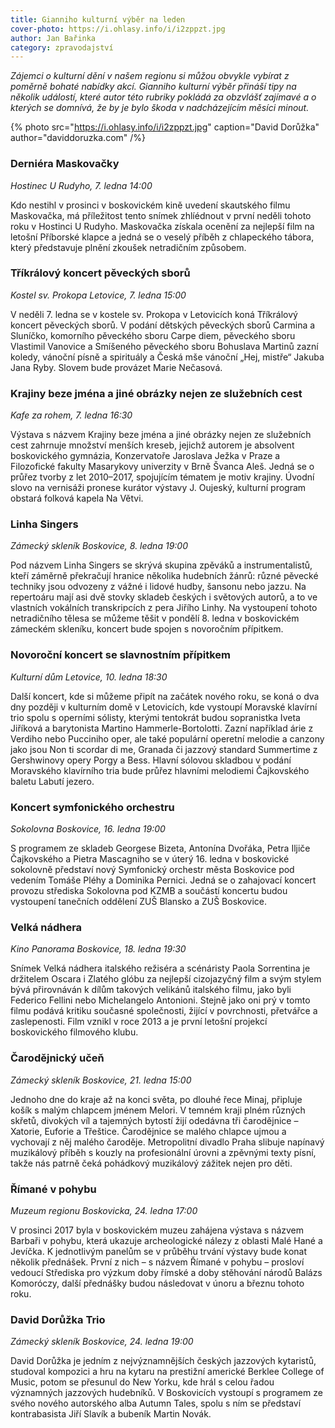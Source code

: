 ```yaml
---
title: Gianniho kulturní výběr na leden
cover-photo: https://i.ohlasy.info/i/i2zppzt.jpg
author: Jan Bařinka
category: zpravodajství
---
```


*Zájemci o kulturní dění v našem regionu si můžou obvykle vybírat z poměrně bohaté nabídky akcí. Gianniho kulturní výběr přináší tipy na několik událostí, které autor této rubriky pokládá za obzvlášť zajímavé a o kterých se domnívá, že by je bylo škoda v nadcházejícím měsíci minout.*

{% photo src="https://i.ohlasy.info/i/i2zppzt.jpg" caption="David Dorůžka" author="daviddoruzka.com" /%}

### Derniéra Maskovačky

*Hostinec U Rudyho, 7. ledna 14:00*

Kdo nestihl v prosinci v boskovickém kině uvedení skautského filmu Maskovačka, má příležitost tento snímek zhlíédnout v první neděli tohoto roku v Hostinci U Rudyho. Maskovačka získala ocenění za nejlepší film na letošní Příborské klapce a jedná se o veselý příběh z chlapeckého tábora, který představuje plnění zkoušek netradičním způsobem.

### Tříkrálový koncert pěveckých sborů

*Kostel sv. Prokopa Letovice, 7. ledna 15:00*

V neděli 7. ledna se v kostele sv. Prokopa v Letovicích koná Tříkrálový koncert pěveckých sborů. V podání dětských pěveckých sborů Carmina a Sluníčko, komorního pěveckého sboru Carpe diem, pěveckého sboru Vlastimil Vanovice a Smíšeného pěveckého sboru Bohuslava Martinů zazní koledy, vánoční písně a spirituály a Česká mše vánoční „Hej, mistře“ Jakuba Jana Ryby. Slovem bude provázet Marie Nečasová.

### Krajiny beze jména a jiné obrázky nejen ze služebních cest

*Kafe za rohem, 7. ledna 16:30*

Výstava s názvem Krajiny beze jména a jiné obrázky nejen ze služebních cest zahrnuje množství menších kreseb, jejichž autorem je absolvent boskovického gymnázia, Konzervatoře Jaroslava Ježka v Praze a Filozofické fakulty Masarykovy univerzity v Brně Švanca Aleš. Jedná se o průřez tvorby z let 2010–2017, spojujícím tématem je motiv krajiny. Úvodní slovo na vernisáži pronese kurátor výstavy J. Oujeský, kulturní program obstará folková kapela Na Větvi.

### Linha Singers

*Zámecký skleník Boskovice, 8. ledna 19:00*

Pod názvem Linha Singers se skrývá skupina zpěváků a instrumentalistů, kteří záměrně překračují hranice několika hudebních žánrů: různé pěvecké techniky jsou odvozeny z vážné i lidové hudby, šansonu nebo jazzu. Na repertoáru mají asi dvě stovky skladeb českých i světových autorů, a to ve vlastních vokálních transkripcích z pera Jiřího Linhy. Na vystoupení tohoto netradičního tělesa se můžeme těšit v pondělí 8. ledna v boskovickém zámeckém skleníku, koncert bude spojen s novoročním přípitkem.

### Novoroční koncert se slavnostním přípitkem

*Kulturní dům Letovice, 10. ledna 18:30*

Další koncert, kde si můžeme připít na začátek nového roku, se koná o dva dny později v kulturním domě v Letovicích, kde vystoupí Moravské klavírní trio spolu s operními sólisty, kterými tentokrát budou sopranistka Iveta Jiříková a barytonista Martino Hammerle-Bortolotti. Zazní například árie z Verdiho nebo Pucciniho oper, ale také populární operetní melodie a canzony jako jsou Non ti scordar di me, Granada či jazzový standard Summertime z Gershwinovy opery Porgy a Bess. Hlavní sólovou skladbou v podání Moravského klavírního tria bude průřez hlavními melodiemi Čajkovského baletu Labutí jezero.

### Koncert symfonického orchestru

*Sokolovna Boskovice, 16. ledna 19:00*

S programem ze skladeb Georgese Bizeta, Antonína Dvořáka, Petra Iljiče Čajkovského a Pietra Mascagniho se v úterý 16. ledna v boskovické sokolovně představí nový Symfonický orchestr města Boskovice pod vedením Tomáše Pléhy a Dominika Pernici. Jedná se o zahajovací koncert provozu střediska Sokolovna pod KZMB a součástí koncertu budou vystoupení tanečních oddělení ZUŠ Blansko a ZUŠ Boskovice.

### Velká nádhera

*Kino Panorama Boskovice, 18. ledna 19:30*

Snímek Velká nádhera italského režiséra a scénáristy Paola Sorrentina je držitelem Oscara i Zlatého glóbu za nejlepší cizojazyčný film a svým stylem bývá přirovnáván k dílům takových velikánů italského filmu, jako byli Federico Fellini nebo Michelangelo Antonioni. Stejně jako oni prý v tomto filmu podává kritiku současné společnosti, žijící v povrchnosti, přetvářce a zaslepenosti. Film vznikl v roce 2013 a je první letošní projekcí boskovického filmového klubu.

### Čarodějnický učeň

*Zámecký skleník Boskovice, 21. ledna 15:00*

Jednoho dne do kraje až na konci světa, po dlouhé řece Minaj, připluje košík s malým chlapcem jménem Melori. V temném kraji plném různých skřetů, divokých víl a tajemných bytostí žijí odedávna tři čarodějnice – Xatorie, Euforie a Třeštice. Čarodějnice se malého chlapce ujmou a vychovají z něj malého čaroděje. Metropolitní divadlo Praha slibuje napínavý muzikálový příběh s kouzly na profesionální úrovni a zpěvnými texty písní, takže nás patrně čeká pohádkový muzikálový zážitek nejen pro děti. 

### Římané v pohybu

*Muzeum regionu Boskovicka, 24. ledna 17:00*

V prosinci 2017 byla v boskovickém muzeu zahájena výstava s názvem Barbaři v pohybu, která ukazuje archeologické nálezy z oblasti Malé Hané a Jevíčka. K jednotlivým panelům se v průběhu trvání výstavy bude konat několik přednášek. První z nich – s názvem Římané v pohybu – prosloví vedoucí Střediska pro výzkum doby římské a doby stěhování národů Balázs Komoróczy, další přednášky budou následovat v únoru a březnu tohoto roku.

### David Dorůžka Trio

*Zámecký skleník Boskovice, 24. ledna 19:00*

David Dorůžka je jedním z nejvýznamnějších českých jazzových kytaristů, studoval kompozici a hru na kytaru na prestižní americké Berklee College of Music, potom se přesunul do New Yorku, kde hrál s celou řadou významných jazzových hudebníků. V Boskovicích vystoupí s programem ze svého nového autorského alba Autumn Tales, spolu s ním se představí kontrabasista Jiří Slavík a bubeník Martin Novák.
